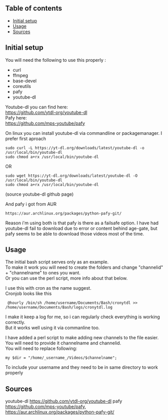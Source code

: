 ## Table of contents
* [Initial setup](#initial-setup)
* [Usage](#usage)
* [Sources](#sources)


## Initial setup

You will need the following to use this properly :
* curl
* ffmpeg
* base-devel
* coreutils
* pafy
* youtube-dl

Youtube-dl you can find here:   
https://github.com/ytdl-org/youtube-dl   
Pafy here:   
https://github.com/mps-youtube/pafy   

On linux you can install youtube-dl via commandline or packagemanager.
I prefer first aproach
```
sudo curl -L https://yt-dl.org/downloads/latest/youtube-dl -o /usr/local/bin/youtube-dl
sudo chmod a+rx /usr/local/bin/youtube-dl
```
OR
```
sudo wget https://yt-dl.org/downloads/latest/youtube-dl -O /usr/local/bin/youtube-dl
sudo chmod a+rx /usr/local/bin/youtube-dl
```
(source youtube-dl github page)

And pafy i got from AUR
```
https://aur.archlinux.org/packages/python-pafy-git/
```

Reason i'm using both is that pafy is there as a failsafe option. I have had youtube-dl fail to download due to error or content behind age-gate, but pafy seems to be able to download those videos most of the time.

## Usage

The initial bash script serves only as an example.   
To make it work you will need to create the folders and change "channelid" + "channelname" to ones you want.   
Or you can use the perl script, more info about that below.   
    
I use this with cron as the name suggest.   
Cronjob looks like this 
```
 @hourly /bin/sh /home/username/Documents/Bash/cronytdl >> /home/username/Documents/Bash/logs/cronytdl.log
```
I make it keep a log for me, so i can regularly check everything is working correctly.   
But it works well using it via commanline too.
    
I have added a perl script to make adding new channels to the file easier.   
You will need to provide it channelname and channelid.   
You will need to replace following:
```
my $dir = "/home/_username_/Videos/$channelname";
```
To include your username and they need to be in same directory to work properly

## Sources

youtube-dl https://github.com/ytdl-org/youtube-dl
pafy https://github.com/mps-youtube/pafy, https://aur.archlinux.org/packages/python-pafy-git/

